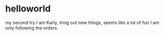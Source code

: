 # helloworld
my second try
I am Karly, tring out new things, seems like a lot of fun
I am only following the orders.
